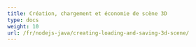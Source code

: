 ```yaml
---
title: Création, chargement et économie de scène 3D
type: docs
weight: 10
url: /fr/nodejs-java/creating-loading-and-saving-3d-scene/
---
```

